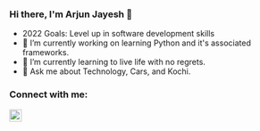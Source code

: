 ### Hi there, I'm Arjun Jayesh 👋

- 2022 Goals: Level up in software development skills
- 🔭 I’m currently working on learning Python and it's associated frameworks. 
- 🌱 I’m currently learning to live life with no regrets. 
- 💬 Ask me about Technology, Cars, and Kochi.


### Connect with me:

[<img align="left" alt="arjunjayesh | LinkedIn" width="22px" src="https://img.icons8.com/color/2x/linkedin.png" />][linkedin]

[linkedin]: https://linkedin.com/in/arjunjayesh
